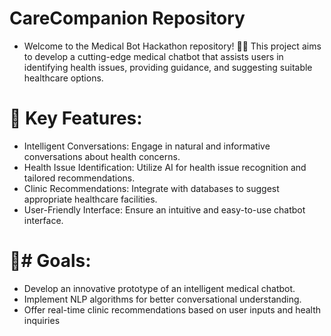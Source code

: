# CareCompanion Repository
- Welcome to the Medical Bot Hackathon repository! 🏥🤖 This project aims to develop a cutting-edge medical chatbot that assists users in identifying health issues, providing guidance, and suggesting suitable healthcare options.

# 🚀 Key Features:
- Intelligent Conversations: Engage in natural and informative conversations about health concerns.
- Health Issue Identification: Utilize AI for health issue recognition and tailored recommendations.
- Clinic Recommendations: Integrate with databases to suggest appropriate healthcare facilities.
- User-Friendly Interface: Ensure an intuitive and easy-to-use chatbot interface.
# 🎯# Goals:
- Develop an innovative prototype of an intelligent medical chatbot.
- Implement NLP algorithms for better conversational understanding.
- Offer real-time clinic recommendations based on user inputs and health inquiries

